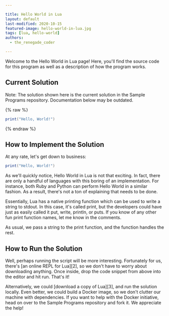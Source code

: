 ```yaml
---

title: Hello World in Lua
layout: default
last-modified: 2020-10-15
featured-image: hello-world-in-lua.jpg
tags: [lua, hello-world]
authors:
  - the_renegade_coder

---
```


Welcome to the Hello World in Lua page! Here, you'll find the source code for this program as well as a description of how the program works.

## Current Solution

Note: The solution shown here is the current solution in the Sample Programs repository. Documentation below may be outdated.

{% raw %}

```Lua
print("Hello, World!")

```

{% endraw %}

## How to Implement the Solution

At any rate, let's get down to business:

```lua
print("Hello, World!")
```

As we'll quickly notice, Hello World in Lua is not that exciting. In fact, there
are only a handful of languages with this boring of an implementation. For
instance, both Ruby and Python can perform Hello World in a similar fashion.
As a result, there's not a ton of explaining that needs to be done.

Essentially, Lua has a native printing function which can be used to write a
string to stdout. In this case, it's called print, but the developers could
have just as easily called it put, write, println, or puts. If you know of any
other fun print function names, let me know in the comments.

As usual, we pass a string to the print function, and the function handles the
rest.


## How to Run the Solution

Well, perhaps running the script will be more interesting. Fortunately for us,
there's [an online REPL for Lua][2], so we don't have to worry about downloading
anything. Once inside, drop the code snippet from above into the editor and hit
run. That's it!

Alternatively, we could [download a copy of Lua][3], and run the solution locally.
Even better, we could build a Docker image, so we don't clutter our machine with
dependencies. If you want to help with the Docker initiative, head on over to
the Sample Programs repository and fork it. We appreciate the help!
